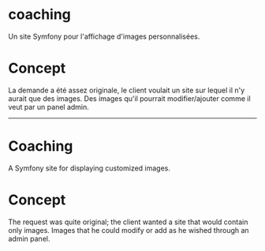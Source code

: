 # coaching
Un site Symfony pour l'affichage d'images personnalisées.

# Concept
La demande a été assez originale, le client voulait un site sur lequel il n'y aurait que des images. Des images qu'il pourrait modifier/ajouter comme il veut par un panel admin.

---------------------------------------------------------------------------------------------------------------------

# Coaching
A Symfony site for displaying customized images.

# Concept
The request was quite original; the client wanted a site that would contain only images. Images that he could modify or add as he wished through an admin panel.
